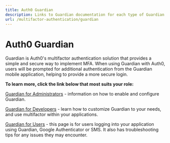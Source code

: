 ```yaml
---
title: Auth0 Guardian
description: Links to Guardian documentation for each type of Guardian user role.
url: /multifactor-authentication/guardian
---
```


# Auth0 Guardian

Guardian is Auth0's multifactor authentication solution that provides a simple and secure way to implement MFA. When using Guardian with Auth0, users will be prompted for additional authentication from the Guardian mobile application, helping to provide a more secure login. 

**To learn more, click the link below that most suits your role:**

[Guardian for Administrators](/multifactor-authentication/administrator) - information on how to enable and configure Guardian.

[Guardian for Developers](/multifactor-authentication/developer) - learn how to customize Guardian to your needs, and use multifactor within your applications.

[Guardian for Users](/multifactor-authentication/guardian/user-guide) - this page is for users logging into your application using Guardian, Google Authenticator or SMS. It also has troubleshooting tips for any issues they may encounter.
